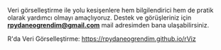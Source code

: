 Veri görselleştirme ile yolu kesişenlere hem bilgilendirici hem de pratik olarak yardımcı olmayı amaçlıyoruz. Destek ve görüşleriniz için <b><u>rpydaneogrendim@gmail.com</u></b> mail adresimden bana ulaşabilirsiniz.

R'da Veri Görselleştirme: https://rpydaneogrendim.github.io/rViz
